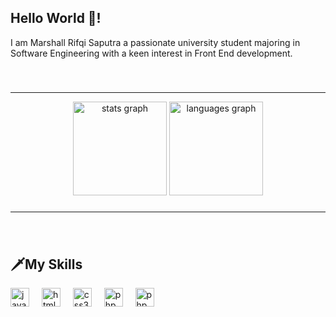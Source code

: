 <h2 align="left">Hello World 👋!</h2>
<p>I am Marshall Rifqi Saputra a passionate university student majoring in Software Engineering with a keen interest in Front End development. </p>

###
<br>
<hr>
<div align="center">
  <img src="https://github-readme-stats.vercel.app/api?username=Marshallrifqi&hide_title=false&hide_rank=false&show_icons=true&include_all_commits=true&count_private=true&disable_animations=false&theme=dracula&locale=en&hide_border=false" height="150" alt="stats graph"  />
  <img src="https://github-readme-stats.vercel.app/api/top-langs?username=Marshallrifqi&locale=en&hide_title=false&layout=compact&card_width=320&langs_count=5&theme=dracula&hide_border=false" height="150" alt="languages graph"  />
</div>

###
<hr>

###
<br>
<h2 align="left">🗡️My Skills</h2>
<div align="left">
  <img src="https://cdn.jsdelivr.net/gh/devicons/devicon/icons/javascript/javascript-original.svg" height="30" alt="javascript logo"  />
  <img width="12" />
  <img src="https://cdn.jsdelivr.net/gh/devicons/devicon/icons/html5/html5-original.svg" height="30" alt="html5 logo"  />
  <img width="12" />
  <img src="https://cdn.jsdelivr.net/gh/devicons/devicon/icons/css3/css3-original.svg" height="30" alt="css3 logo"  />
  <img width="12" />
  <img src="https://camo.githubusercontent.com/7a890ba64a1aed3ec6f420ce76b2ad5c44310df9c3d1f15a7a3358304343649f/68747470733a2f2f7777772e7068702e6e65742f696d616765732f6c6f676f732f6e65772d7068702d6c6f676f2e737667" height="30" alt="php logo"  />
  <img width="12" />
  <img src="https://upload.wikimedia.org/wikipedia/commons/thumb/d/d9/Node.js_logo.svg/590px-Node.js_logo.svg.png" height="30" alt="php logo"  />
</div>

###


###

<br clear="both">


###
